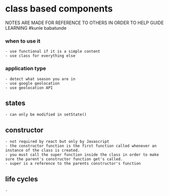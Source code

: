 # class based components

NOTES ARE MADE FOR REFERENCE TO OTHERS IN ORDER TO HELP GUIDE LEARNING #kunle babatunde

  ### when to use it
    - use functional if it is a simple content
    - use class for everything else

  ### application type
    - detect what season you are in
    - use google geolocation
    - use geolocation API

  ## states
    - can only be modified in setState()

  ## constructor
    - not required by react but only by Javascript
    - the constructor function is the first function called whenever an instance of the class is created.
    - you must call the super function inside the class in order to make sure the parent's constructor function get's called.
    - super is a reference to the parents constructor's function

  ## life cycles
    - 